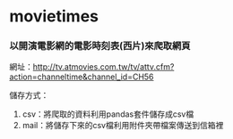 # movietimes
### 以開演電影網的電影時刻表(西片)來爬取網頁
網址：<a>http://tv.atmovies.com.tw/tv/attv.cfm?action=channeltime&channel_id=CH56</a>

儲存方式：
1. csv：將爬取的資料利用pandas套件儲存成csv檔
2. mail：將儲存下來的csv檔利用附件夾帶檔案傳送到信箱裡
